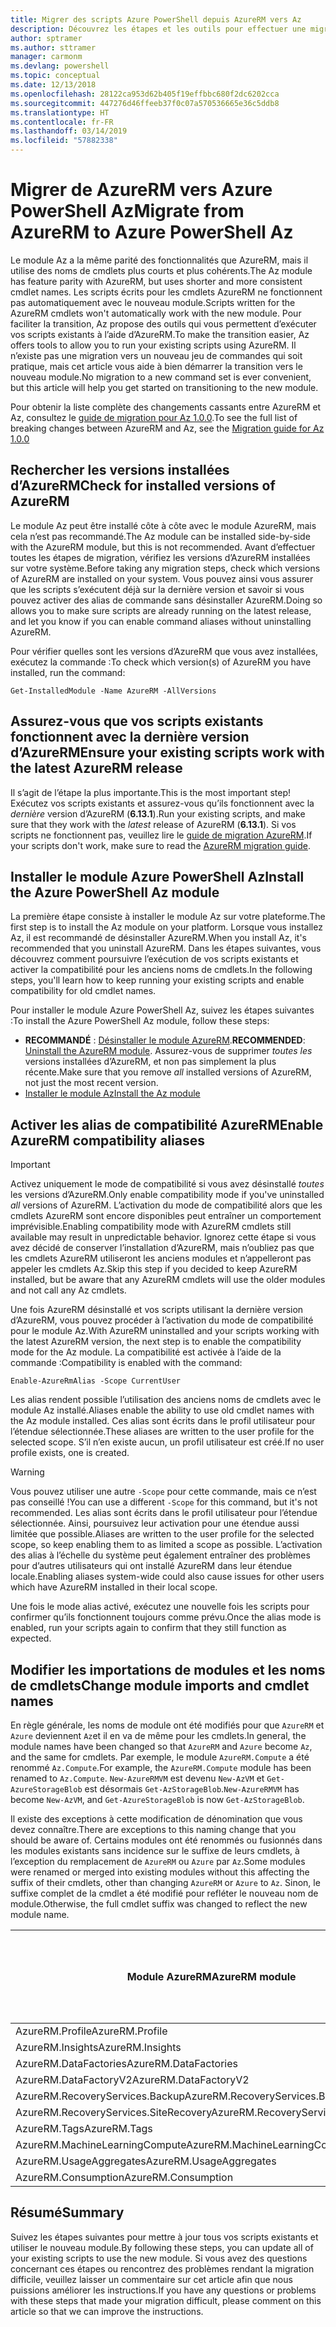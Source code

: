 ```yaml
---
title: Migrer des scripts Azure PowerShell depuis AzureRM vers Az
description: Découvrez les étapes et les outils pour effectuer une migration des scripts à partir du module AzureRM vers le nouveau module Az.
author: sptramer
ms.author: sttramer
manager: carmonm
ms.devlang: powershell
ms.topic: conceptual
ms.date: 12/13/2018
ms.openlocfilehash: 28122ca953d62b405f19effbbc680f2dc6202cca
ms.sourcegitcommit: 447276d46ffeeb37f0c07a570536665e36c5ddb8
ms.translationtype: HT
ms.contentlocale: fr-FR
ms.lasthandoff: 03/14/2019
ms.locfileid: "57882338"
---
```

# <a name="migrate-from-azurerm-to-azure-powershell-az"></a><span data-ttu-id="4b921-103">Migrer de AzureRM vers Azure PowerShell Az</span><span class="sxs-lookup"><span data-stu-id="4b921-103">Migrate from AzureRM to Azure PowerShell Az</span></span>

<span data-ttu-id="4b921-104">Le module Az a la même parité des fonctionnalités que AzureRM, mais il utilise des noms de cmdlets plus courts et plus cohérents.</span><span class="sxs-lookup"><span data-stu-id="4b921-104">The Az module has feature parity with AzureRM, but uses shorter and more consistent cmdlet names.</span></span>
<span data-ttu-id="4b921-105">Les scripts écrits pour les cmdlets AzureRM ne fonctionnent pas automatiquement avec le nouveau module.</span><span class="sxs-lookup"><span data-stu-id="4b921-105">Scripts written for the AzureRM cmdlets won't automatically work with the new module.</span></span> <span data-ttu-id="4b921-106">Pour faciliter la transition, Az propose des outils qui vous permettent d’exécuter vos scripts existants à l’aide d’AzureRM.</span><span class="sxs-lookup"><span data-stu-id="4b921-106">To make the transition easier, Az offers tools to allow you to run your existing scripts using AzureRM.</span></span> <span data-ttu-id="4b921-107">Il n’existe pas une migration vers un nouveau jeu de commandes qui soit pratique, mais cet article vous aide à bien démarrer la transition vers le nouveau module.</span><span class="sxs-lookup"><span data-stu-id="4b921-107">No migration to a new command set is ever convenient, but this article will help you get started on transitioning to the new module.</span></span>

<span data-ttu-id="4b921-108">Pour obtenir la liste complète des changements cassants entre AzureRM et Az, consultez le [guide de migration pour Az 1.0.0](migrate-az-1.0.0.md).</span><span class="sxs-lookup"><span data-stu-id="4b921-108">To see the full list of breaking changes between AzureRM and Az, see the [Migration guide for Az 1.0.0](migrate-az-1.0.0.md)</span></span>

## <a name="check-for-installed-versions-of-azurerm"></a><span data-ttu-id="4b921-109">Rechercher les versions installées d’AzureRM</span><span class="sxs-lookup"><span data-stu-id="4b921-109">Check for installed versions of AzureRM</span></span>

<span data-ttu-id="4b921-110">Le module Az peut être installé côte à côte avec le module AzureRM, mais cela n’est pas recommandé.</span><span class="sxs-lookup"><span data-stu-id="4b921-110">The Az module can be installed side-by-side with the AzureRM module, but this is not recommended.</span></span> <span data-ttu-id="4b921-111">Avant d’effectuer toutes les étapes de migration, vérifiez les versions d’AzureRM installées sur votre système.</span><span class="sxs-lookup"><span data-stu-id="4b921-111">Before taking any migration steps, check which versions of AzureRM are installed on your system.</span></span> <span data-ttu-id="4b921-112">Vous pouvez ainsi vous assurer que les scripts s’exécutent déjà sur la dernière version et savoir si vous pouvez activer des alias de commande sans désinstaller AzureRM.</span><span class="sxs-lookup"><span data-stu-id="4b921-112">Doing so allows you to make sure scripts are already running on the latest release, and let you know if you can enable command aliases without uninstalling AzureRM.</span></span>

<span data-ttu-id="4b921-113">Pour vérifier quelles sont les versions d’AzureRM que vous avez installées, exécutez la commande :</span><span class="sxs-lookup"><span data-stu-id="4b921-113">To check which version(s) of AzureRM you have installed, run the command:</span></span>

```powershell-interactive
Get-InstalledModule -Name AzureRM -AllVersions
```

## <a name="ensure-your-existing-scripts-work-with-the-latest-azurerm-release"></a><span data-ttu-id="4b921-114">Assurez-vous que vos scripts existants fonctionnent avec la dernière version d’AzureRM</span><span class="sxs-lookup"><span data-stu-id="4b921-114">Ensure your existing scripts work with the latest AzureRM release</span></span>

<span data-ttu-id="4b921-115">Il s’agit de l’étape la plus importante.</span><span class="sxs-lookup"><span data-stu-id="4b921-115">This is the most important step!</span></span> <span data-ttu-id="4b921-116">Exécutez vos scripts existants et assurez-vous qu’ils fonctionnent avec la _dernière_ version d’AzureRM (__6.13.1__).</span><span class="sxs-lookup"><span data-stu-id="4b921-116">Run your existing scripts, and make sure that they work with the _latest_ release of AzureRM (__6.13.1__).</span></span> <span data-ttu-id="4b921-117">Si vos scripts ne fonctionnent pas, veuillez lire le [guide de migration AzureRM](/powershell/azure/azurerm/migration-guide.6.0.0).</span><span class="sxs-lookup"><span data-stu-id="4b921-117">If your scripts don't work, make sure to read the [AzureRM migration guide](/powershell/azure/azurerm/migration-guide.6.0.0).</span></span>

## <a name="install-the-azure-powershell-az-module"></a><span data-ttu-id="4b921-118">Installer le module Azure PowerShell Az</span><span class="sxs-lookup"><span data-stu-id="4b921-118">Install the Azure PowerShell Az module</span></span>

<span data-ttu-id="4b921-119">La première étape consiste à installer le module Az sur votre plateforme.</span><span class="sxs-lookup"><span data-stu-id="4b921-119">The first step is to install the Az module on your platform.</span></span> <span data-ttu-id="4b921-120">Lorsque vous installez Az, il est recommandé de désinstaller AzureRM.</span><span class="sxs-lookup"><span data-stu-id="4b921-120">When you install Az, it's recommended that you uninstall AzureRM.</span></span> <span data-ttu-id="4b921-121">Dans les étapes suivantes, vous découvrez comment poursuivre l’exécution de vos scripts existants et activer la compatibilité pour les anciens noms de cmdlets.</span><span class="sxs-lookup"><span data-stu-id="4b921-121">In the following steps, you'll learn how to keep running your existing scripts and enable compatibility for old cmdlet names.</span></span>

<span data-ttu-id="4b921-122">Pour installer le module Azure PowerShell Az, suivez les étapes suivantes :</span><span class="sxs-lookup"><span data-stu-id="4b921-122">To install the Azure PowerShell Az module, follow these steps:</span></span>

* <span data-ttu-id="4b921-123">__RECOMMANDÉ__ : [Désinstaller le module AzureRM](/powershell/azure/uninstall-az-ps#uninstall-the-azurerm-module).</span><span class="sxs-lookup"><span data-stu-id="4b921-123">__RECOMMENDED__: [Uninstall the AzureRM module](/powershell/azure/uninstall-az-ps#uninstall-the-azurerm-module).</span></span>
  <span data-ttu-id="4b921-124">Assurez-vous de supprimer _toutes les_ versions installées d’AzureRM, et non pas simplement la plus récente.</span><span class="sxs-lookup"><span data-stu-id="4b921-124">Make sure that you remove _all_ installed versions of AzureRM, not just the most recent version.</span></span>
* [<span data-ttu-id="4b921-125">Installer le module Az</span><span class="sxs-lookup"><span data-stu-id="4b921-125">Install the Az module</span></span>](install-az-ps.md)

## <a name="a-namealiasesenable-azurerm-compatibility-aliases"></a><span data-ttu-id="4b921-126"><a name="aliases"/>Activer les alias de compatibilité AzureRM</span><span class="sxs-lookup"><span data-stu-id="4b921-126"><a name="aliases"/>Enable AzureRM compatibility aliases</span></span> 

> [!IMPORTANT]
>
> <span data-ttu-id="4b921-127">Activez uniquement le mode de compatibilité si vous avez désinstallé _toutes_ les versions d’AzureRM.</span><span class="sxs-lookup"><span data-stu-id="4b921-127">Only enable compatibility mode if you've uninstalled _all_ versions of AzureRM.</span></span> <span data-ttu-id="4b921-128">L’activation du mode de compatibilité alors que les cmdlets AzureRM sont encore disponibles peut entraîner un comportement imprévisible.</span><span class="sxs-lookup"><span data-stu-id="4b921-128">Enabling compatibility mode with AzureRM cmdlets still available may result in unpredictable behavior.</span></span> <span data-ttu-id="4b921-129">Ignorez cette étape si vous avez décidé de conserver l’installation d’AzureRM, mais n’oubliez pas que les cmdlets AzureRM utiliseront les anciens modules et n’appelleront pas appeler les cmdlets Az.</span><span class="sxs-lookup"><span data-stu-id="4b921-129">Skip this step if you decided to keep AzureRM installed, but be aware that any AzureRM cmdlets will use the older modules and not call any Az cmdlets.</span></span>

<span data-ttu-id="4b921-130">Une fois AzureRM désinstallé et vos scripts utilisant la dernière version d’AzureRM, vous pouvez procéder à l’activation du mode de compatibilité pour le module Az.</span><span class="sxs-lookup"><span data-stu-id="4b921-130">With AzureRM uninstalled and your scripts working with the latest AzureRM version, the next step is to enable the compatibility mode for the Az module.</span></span> <span data-ttu-id="4b921-131">La compatibilité est activée à l’aide de la commande :</span><span class="sxs-lookup"><span data-stu-id="4b921-131">Compatibility is enabled with the command:</span></span>

```powershell-interactive
Enable-AzureRmAlias -Scope CurrentUser
```

<span data-ttu-id="4b921-132">Les alias rendent possible l’utilisation des anciens noms de cmdlets avec le module Az installé.</span><span class="sxs-lookup"><span data-stu-id="4b921-132">Aliases enable the ability to use old cmdlet names with the Az module installed.</span></span> <span data-ttu-id="4b921-133">Ces alias sont écrits dans le profil utilisateur pour l’étendue sélectionnée.</span><span class="sxs-lookup"><span data-stu-id="4b921-133">These aliases are written to the user profile for the selected scope.</span></span> <span data-ttu-id="4b921-134">S’il n’en existe aucun, un profil utilisateur est créé.</span><span class="sxs-lookup"><span data-stu-id="4b921-134">If no user profile exists, one is created.</span></span>

> [!WARNING]
>
> <span data-ttu-id="4b921-135">Vous pouvez utiliser une autre `-Scope` pour cette commande, mais ce n’est pas conseillé !</span><span class="sxs-lookup"><span data-stu-id="4b921-135">You can use a different `-Scope` for this command, but it's not recommended.</span></span> <span data-ttu-id="4b921-136">Les alias sont écrits dans le profil utilisateur pour l’étendue sélectionnée. Ainsi, poursuivez leur activation pour une étendue aussi limitée que possible.</span><span class="sxs-lookup"><span data-stu-id="4b921-136">Aliases are written to the user profile for the selected scope, so keep enabling them to as limited a scope as possible.</span></span> <span data-ttu-id="4b921-137">L’activation des alias à l’échelle du système peut également entraîner des problèmes pour d’autres utilisateurs qui ont installé AzureRM dans leur étendue locale.</span><span class="sxs-lookup"><span data-stu-id="4b921-137">Enabling aliases system-wide could also cause issues for other users which have AzureRM installed in their local scope.</span></span>

<span data-ttu-id="4b921-138">Une fois le mode alias activé, exécutez une nouvelle fois les scripts pour confirmer qu’ils fonctionnent toujours comme prévu.</span><span class="sxs-lookup"><span data-stu-id="4b921-138">Once the alias mode is enabled, run your scripts again to confirm that they still function as expected.</span></span> 

## <a name="change-module-imports-and-cmdlet-names"></a><span data-ttu-id="4b921-139">Modifier les importations de modules et les noms de cmdlets</span><span class="sxs-lookup"><span data-stu-id="4b921-139">Change module imports and cmdlet names</span></span>

<span data-ttu-id="4b921-140">En règle générale, les noms de module ont été modifiés pour que `AzureRM` et `Azure` deviennent `Az`et il en va de même pour les cmdlets.</span><span class="sxs-lookup"><span data-stu-id="4b921-140">In general, the module names have been changed so that `AzureRM` and `Azure` become `Az`, and the same for cmdlets.</span></span>
<span data-ttu-id="4b921-141">Par exemple, le module `AzureRM.Compute` a été renommé `Az.Compute`.</span><span class="sxs-lookup"><span data-stu-id="4b921-141">For example, the `AzureRM.Compute` module has been renamed to `Az.Compute`.</span></span> <span data-ttu-id="4b921-142">`New-AzureRMVM` est devenu `New-AzVM` et `Get-AzureStorageBlob` est désormais `Get-AzStorageBlob`.</span><span class="sxs-lookup"><span data-stu-id="4b921-142">`New-AzureRMVM` has become `New-AzVM`, and `Get-AzureStorageBlob` is now `Get-AzStorageBlob`.</span></span>

<span data-ttu-id="4b921-143">Il existe des exceptions à cette modification de dénomination que vous devez connaître.</span><span class="sxs-lookup"><span data-stu-id="4b921-143">There are exceptions to this naming change that you should be aware of.</span></span> <span data-ttu-id="4b921-144">Certains modules ont été renommés ou fusionnés dans les modules existants sans incidence sur le suffixe de leurs cmdlets, à l’exception du remplacement de `AzureRM` ou `Azure` par `Az`.</span><span class="sxs-lookup"><span data-stu-id="4b921-144">Some modules were renamed or merged into existing modules without this affecting the suffix of their cmdlets, other than changing `AzureRM` or `Azure` to `Az`.</span></span> <span data-ttu-id="4b921-145">Sinon, le suffixe complet de la cmdlet a été modifié pour refléter le nouveau nom de module.</span><span class="sxs-lookup"><span data-stu-id="4b921-145">Otherwise, the full cmdlet suffix was changed to reflect the new module name.</span></span>

| <span data-ttu-id="4b921-146">Module AzureRM</span><span class="sxs-lookup"><span data-stu-id="4b921-146">AzureRM module</span></span> | <span data-ttu-id="4b921-147">Module Az</span><span class="sxs-lookup"><span data-stu-id="4b921-147">Az module</span></span> | <span data-ttu-id="4b921-148">Suffixe de cmdlet modifié ?</span><span class="sxs-lookup"><span data-stu-id="4b921-148">Cmdlet suffix changed?</span></span> |
|----------------|-----------|------------------------|
| <span data-ttu-id="4b921-149">AzureRM.Profile</span><span class="sxs-lookup"><span data-stu-id="4b921-149">AzureRM.Profile</span></span> | <span data-ttu-id="4b921-150">Az.Accounts</span><span class="sxs-lookup"><span data-stu-id="4b921-150">Az.Accounts</span></span> | <span data-ttu-id="4b921-151">OUI</span><span class="sxs-lookup"><span data-stu-id="4b921-151">Yes</span></span> |
| <span data-ttu-id="4b921-152">AzureRM.Insights</span><span class="sxs-lookup"><span data-stu-id="4b921-152">AzureRM.Insights</span></span> | <span data-ttu-id="4b921-153">Az.Monitor</span><span class="sxs-lookup"><span data-stu-id="4b921-153">Az.Monitor</span></span> | <span data-ttu-id="4b921-154">OUI</span><span class="sxs-lookup"><span data-stu-id="4b921-154">Yes</span></span> |
| <span data-ttu-id="4b921-155">AzureRM.DataFactories</span><span class="sxs-lookup"><span data-stu-id="4b921-155">AzureRM.DataFactories</span></span> | <span data-ttu-id="4b921-156">Az.DataFactory</span><span class="sxs-lookup"><span data-stu-id="4b921-156">Az.DataFactory</span></span> | <span data-ttu-id="4b921-157">OUI</span><span class="sxs-lookup"><span data-stu-id="4b921-157">Yes</span></span> |
| <span data-ttu-id="4b921-158">AzureRM.DataFactoryV2</span><span class="sxs-lookup"><span data-stu-id="4b921-158">AzureRM.DataFactoryV2</span></span> | <span data-ttu-id="4b921-159">Az.DataFactory</span><span class="sxs-lookup"><span data-stu-id="4b921-159">Az.DataFactory</span></span> | <span data-ttu-id="4b921-160">OUI</span><span class="sxs-lookup"><span data-stu-id="4b921-160">Yes</span></span> |
| <span data-ttu-id="4b921-161">AzureRM.RecoveryServices.Backup</span><span class="sxs-lookup"><span data-stu-id="4b921-161">AzureRM.RecoveryServices.Backup</span></span> | <span data-ttu-id="4b921-162">Az.RecoveryServices</span><span class="sxs-lookup"><span data-stu-id="4b921-162">Az.RecoveryServices</span></span> | <span data-ttu-id="4b921-163">Non </span><span class="sxs-lookup"><span data-stu-id="4b921-163">No</span></span> |
| <span data-ttu-id="4b921-164">AzureRM.RecoveryServices.SiteRecovery</span><span class="sxs-lookup"><span data-stu-id="4b921-164">AzureRM.RecoveryServices.SiteRecovery</span></span> | <span data-ttu-id="4b921-165">Az.RecoveryServices</span><span class="sxs-lookup"><span data-stu-id="4b921-165">Az.RecoveryServices</span></span> | <span data-ttu-id="4b921-166">Non </span><span class="sxs-lookup"><span data-stu-id="4b921-166">No</span></span> |
| <span data-ttu-id="4b921-167">AzureRM.Tags</span><span class="sxs-lookup"><span data-stu-id="4b921-167">AzureRM.Tags</span></span> | <span data-ttu-id="4b921-168">Az.Resources</span><span class="sxs-lookup"><span data-stu-id="4b921-168">Az.Resources</span></span> | <span data-ttu-id="4b921-169">Non </span><span class="sxs-lookup"><span data-stu-id="4b921-169">No</span></span> |
| <span data-ttu-id="4b921-170">AzureRM.MachineLearningCompute</span><span class="sxs-lookup"><span data-stu-id="4b921-170">AzureRM.MachineLearningCompute</span></span> | <span data-ttu-id="4b921-171">Az.MachineLearning</span><span class="sxs-lookup"><span data-stu-id="4b921-171">Az.MachineLearning</span></span> | <span data-ttu-id="4b921-172">Non </span><span class="sxs-lookup"><span data-stu-id="4b921-172">No</span></span> |
| <span data-ttu-id="4b921-173">AzureRM.UsageAggregates</span><span class="sxs-lookup"><span data-stu-id="4b921-173">AzureRM.UsageAggregates</span></span> | <span data-ttu-id="4b921-174">Az.Billing</span><span class="sxs-lookup"><span data-stu-id="4b921-174">Az.Billing</span></span> | <span data-ttu-id="4b921-175">Non </span><span class="sxs-lookup"><span data-stu-id="4b921-175">No</span></span> |
| <span data-ttu-id="4b921-176">AzureRM.Consumption</span><span class="sxs-lookup"><span data-stu-id="4b921-176">AzureRM.Consumption</span></span> | <span data-ttu-id="4b921-177">Az.Billing</span><span class="sxs-lookup"><span data-stu-id="4b921-177">Az.Billing</span></span> | <span data-ttu-id="4b921-178">Non </span><span class="sxs-lookup"><span data-stu-id="4b921-178">No</span></span> |

## <a name="summary"></a><span data-ttu-id="4b921-179">Résumé</span><span class="sxs-lookup"><span data-stu-id="4b921-179">Summary</span></span>

<span data-ttu-id="4b921-180">Suivez les étapes suivantes pour mettre à jour tous vos scripts existants et utiliser le nouveau module.</span><span class="sxs-lookup"><span data-stu-id="4b921-180">By following these steps, you can update all of your existing scripts to use the new module.</span></span> <span data-ttu-id="4b921-181">Si vous avez des questions concernant ces étapes ou rencontrez des problèmes rendant la migration difficile, veuillez laisser un commentaire sur cet article afin que nous puissions améliorer les instructions.</span><span class="sxs-lookup"><span data-stu-id="4b921-181">If you have any questions or problems with these steps that made your migration difficult, please comment on this article so that we can improve the instructions.</span></span>

